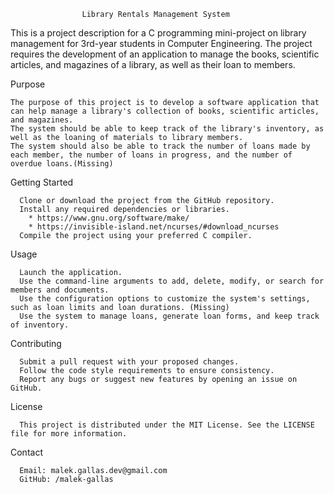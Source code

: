                     Library Rentals Management System

This is a project description for a C programming mini-project on library management for 3rd-year students in Computer Engineering.
The project requires the development of an application to manage the books, scientific articles, and magazines of a library, as well as their loan to members.

  Purpose

    The purpose of this project is to develop a software application that can help manage a library's collection of books, scientific articles, and magazines.
    The system should be able to keep track of the library's inventory, as well as the loaning of materials to library members.
    The system should also be able to track the number of loans made by each member, the number of loans in progress, and the number of overdue loans.(Missing)

  Getting Started

      Clone or download the project from the GitHub repository.
      Install any required dependencies or libraries.
        * https://www.gnu.org/software/make/
        * https://invisible-island.net/ncurses/#download_ncurses
      Compile the project using your preferred C compiler.
      
  Usage

      Launch the application.
      Use the command-line arguments to add, delete, modify, or search for members and documents.
      Use the configuration options to customize the system's settings, such as loan limits and loan durations. (Missing)
      Use the system to manage loans, generate loan forms, and keep track of inventory.
      
  Contributing

      Submit a pull request with your proposed changes.
      Follow the code style requirements to ensure consistency.
      Report any bugs or suggest new features by opening an issue on GitHub.
      
  License

      This project is distributed under the MIT License. See the LICENSE file for more information.

  Contact
  
      Email: malek.gallas.dev@gmail.com
      GitHub: /malek-gallas
